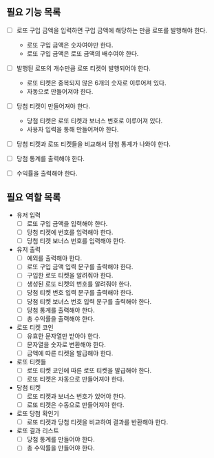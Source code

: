 ## 필요 기능 목록

-[ ] 로또 구입 금액을 입력하면 구입 금액에 해당하는 만큼 로또를 발행해야 한다.
    - 로또 구입 금액은 숫자여야만 한다.
    - 로또 구입 금액은 로또 금액의 배수여야 한다.

-[ ] 발행된 로또의 개수만큼 로또 티켓이 발행되어야 한다.
    - 로또 티켓은 중복되지 않은 6개의 숫자로 이루어져 있다.
    - 자동으로 만들어져야 한다.

-[ ] 당첨 티켓이 만들어져야 한다.
    - 당첨 티켓은 로또 티켓과 보너스 번호로 이루어져 있다.
    - 사용자 입력을 통해 만들어져야 한다.

-[ ] 당첨 티켓과 로또 티켓들을 비교해서 당첨 통계가 나와야 한다.

-[ ] 당첨 통계를 출력해야 한다.

-[ ] 수익률을 출력해야 한다.

## 필요 역할 목록

- 유저 입력
    -[ ] 로또 구입 금액을 입력해야 한다.
    -[ ] 당첨 티켓에 번호를 입력해야 한다.
    -[ ] 당첨 티켓 보너스 번호를 입력해야 한다.

- 유저 출력
    -[ ] 예외를 출력해야 한다.
    -[ ] 로또 구입 금액 입력 문구를 출력해야 한다.
    -[ ] 구입한 로또 티켓을 알려줘야 한다.
    -[ ] 생성된 로또 티켓의 번호를 알려줘야 한다.
    -[ ] 당첨 티켓 번호 입력 문구를 출력해야 한다.
    -[ ] 당첨 티켓 보너스 번호 입력 문구를 출력해야 한다.
    -[ ] 당첨 통계를 출력해야 한다.
    -[ ] 총 수익률을 출력해야 한다.

- 로또 티켓 코인
    -[ ] 유효한 문자열만 받아야 한다.
    -[ ] 문자열을 숫자로 변환해야 한다.
    -[ ] 금액에 따른 티켓을 발급해야 한다.

- 로또 티켓들
    -[ ] 로또 티켓 코인에 따른 로또 티켓을 발급해야 한다.
    -[ ] 로또 티켓은 자동으로 만들어져야 한다.

- 당첨 티켓
    -[ ] 로또 티켓과 보너스 번호가 있어야 한다.
    -[ ] 로또 티켓은 수동으로 만들어져야 한다.

- 로또 당첨 확인기
    -[ ] 로또 티켓과 당첨 티켓을 비교하여 결과를 반환해야 한다.

- 로또 결과 리스트
    -[ ] 당첨 통계를 만들어야 한다.
    -[ ] 총 수익률을 만들어야 한다.
